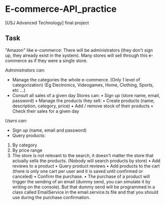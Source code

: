 # E-commerce-API_practice
[USJ Advanced Technology] final project

## Task
"Amazon" like e-commerce:
There will be administrators (they don't sign up, they already exist in the system).
Many stores will sell through this e-commerce as if they were a single store.

*Administrators can:*
* Manage the categories the whole e-commerce. (Only 1 level of categorization) (Eg Electronics, Videogames, Home, Clothing, Sports, etc ...)
* Consult all sales of a given day
Stores can:
•	Sign up (store name, email, password)
•	Manage the products they sell:
•	Create products (name, description, category, price)
•	Add / remove stock of their products
•	Check their sales for a given day



*Users can:*
*	Sign up (name, email and password)
*	Query products:
1.	By category
2.	By price range
3.	The store is not relevant to the search, it doesn't matter the store that actually sells the products. (Nobody will search products by store)
•	Add reviews to a product
•	Query product reviews
•	Add products to the cart (there is only one cart per user and it is saved until confirmed or canceled)
•	Confirm the purchase.
•	The purchase of a product will trigger the sending of an email (dummy send, you can simulate it by writing on the console). But that dummy send will be programmed in a class called EmailService in the email.service.ts file and that you should use during the purchase confirmation.

